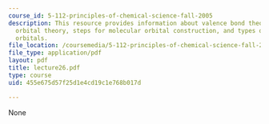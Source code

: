 ```yaml
---
course_id: 5-112-principles-of-chemical-science-fall-2005
description: This resource provides information about valence bond theory vs. molecular
  orbital theory, steps for molecular orbital construction, and types of molecular
  orbitals.
file_location: /coursemedia/5-112-principles-of-chemical-science-fall-2005/455e675d57f25d1e4cd19c1e768b017d_lecture26.pdf
file_type: application/pdf
layout: pdf
title: lecture26.pdf
type: course
uid: 455e675d57f25d1e4cd19c1e768b017d

---
```

None